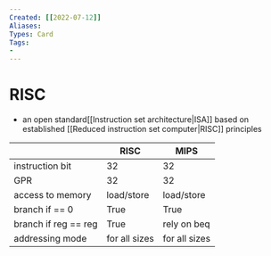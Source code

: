 ```yaml
---
Created: [[2022-07-12]]
Aliases: 
Types: Card
Tags: 
- 
---
```

# RISC
- an open standard[[Instruction set architecture|ISA]] based on established [[Reduced instruction set computer|RISC]] principles

|                      | RISC          | MIPS          |
| -------------------- | ------------- | ------------- |
| instruction bit      | 32            | 32            |
| GPR                  | 32            | 32            |
| access to memory     | load/store    | load/store    |
| branch if == 0       | True          | True          |
| branch if reg == reg | True          | rely on beq   |
| addressing mode      | for all sizes | for all sizes |
